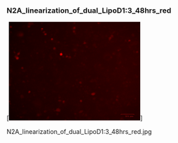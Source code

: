 ### N2A_linearization_of_dual_LipoD1:3_48hrs_red

[<img src='N2A_linearization_of_dual_LipoD1:3_48hrs_red.jpg' width='300' />]

N2A_linearization_of_dual_LipoD1:3_48hrs_red.jpg

